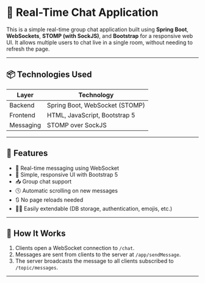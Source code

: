 # 💬 Real-Time Chat Application

This is a simple real-time group chat application built using **Spring Boot**, **WebSockets**, **STOMP (with SockJS)**, and **Bootstrap** for a responsive web UI. It allows multiple users to chat live in a single room, without needing to refresh the page.

---

## 📦 Technologies Used

| Layer         | Technology                     |
|--------------|---------------------------------|
| Backend      | Spring Boot, WebSocket (STOMP)  |
| Frontend     | HTML, JavaScript, Bootstrap 5   |
| Messaging    | STOMP over SockJS               |

---

## 🚀 Features

- 📡 Real-time messaging using WebSocket
- 🎨 Simple, responsive UI with Bootstrap 5
- 📥 Group chat support
- 🕓 Automatic scrolling on new messages
- 🔃 No page reloads needed
- 👨‍💻 Easily extendable (DB storage, authentication, emojis, etc.)

---

## 🧠 How It Works

1. Clients open a WebSocket connection to `/chat`.
2. Messages are sent from clients to the server at `/app/sendMessage`.
3. The server broadcasts the message to all clients subscribed to `/topic/messages`.

---
